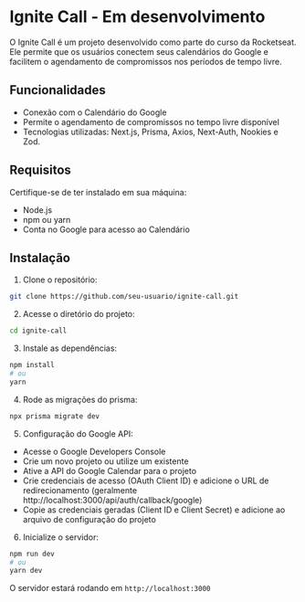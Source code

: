 # Ignite Call - Em desenvolvimento

O Ignite Call é um projeto desenvolvido como parte do curso da Rocketseat. Ele permite que os usuários conectem seus calendários do Google e facilitem o agendamento de compromissos nos períodos de tempo livre.

## Funcionalidades

- Conexão com o Calendário do Google
- Permite o agendamento de compromissos no tempo livre disponível
- Tecnologias utilizadas: Next.js, Prisma, Axios, Next-Auth, Nookies e Zod.

## Requisitos

Certifique-se de ter instalado em sua máquina:

- Node.js
- npm ou yarn
- Conta no Google para acesso ao Calendário

## Instalação

1. Clone o repositório:

```bash
git clone https://github.com/seu-usuario/ignite-call.git
```

2. Acesse o diretório do projeto:

```bash
cd ignite-call
```

3. Instale as dependências:

```bash
npm install
# ou
yarn
```

4. Rode as migrações do prisma:

```bash
npx prisma migrate dev
```

5. Configuração do Google API:

- Acesse o Google Developers Console
- Crie um novo projeto ou utilize um existente
- Ative a API do Google Calendar para o projeto
- Crie credenciais de acesso (OAuth Client ID) e adicione o URL de redirecionamento (geralmente http://localhost:3000/api/auth/callback/google)
- Copie as credenciais geradas (Client ID e Client Secret) e adicione ao arquivo de configuração do projeto

6. Inicialize o servidor:

```bash
npm run dev
# ou
yarn dev
```

O servidor estará rodando em `http://localhost:3000`